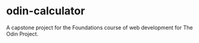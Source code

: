 # odin-calculator

A capstone project for the Foundations course of web development for The Odin Project.
